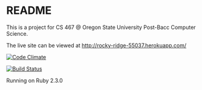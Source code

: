 # README

This is a project for CS 467 @ Oregon State University Post-Bacc Computer Science.

The live site can be viewed at http://rocky-ridge-55037.herokuapp.com/

[![Code Climate](https://codeclimate.com/github/StabbyMcDuck/employee_recognition/badges/gpa.svg)](https://codeclimate.com/github/StabbyMcDuck/employee_recognition)

[![Build Status](https://travis-ci.org/StabbyMcDuck/employee_recognition.svg?branch=master)](https://travis-ci.org/StabbyMcDuck/employee_recognition)

Running on Ruby 2.3.0

